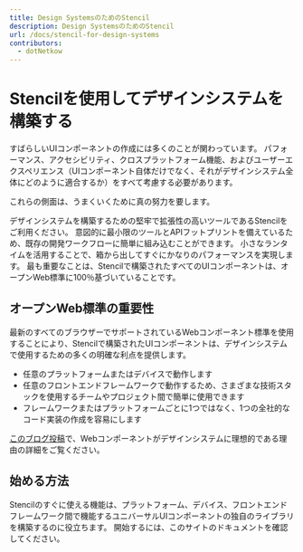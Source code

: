 ```yaml
---
title: Design SystemsのためのStencil
description: Design SystemsのためのStencil
url: /docs/stencil-for-design-systems
contributors:
  - dotNetkow
---
```


# Stencilを使用してデザインシステムを構築する

すばらしいUIコンポーネントの作成には多くのことが関わっています。 パフォーマンス、アクセシビリティ、クロスプラットフォーム機能、およびユーザーエクスペリエンス（UIコンポーネント自体だけでなく、それがデザインシステム全体にどのように適合するか）をすべて考慮する必要があります。

これらの側面は、うまくいくために真の努力を要します。

デザインシステムを構築するための堅牢で拡張性の高いツールであるStencilをご利用ください。 意図的に最小限のツールとAPIフットプリントを備えているため、既存の開発ワークフローに簡単に組み込むことができます。 小さなランタイムを活用することで、箱から出してすぐにかなりのパフォーマンスを実現します。 最も重要なことは、Stencilで構築されたすべてのUIコンポーネントは、オープンWeb標準に100％基づいていることです。

## オープンWeb標準の重要性
最新のすべてのブラウザーでサポートされているWebコンポーネント標準を使用することにより、Stencilで構築されたUIコンポーネントは、デザインシステムで使用するための多くの明確な利点を提供します。

* 任意のプラットフォームまたはデバイスで動作します
* 任意のフロントエンドフレームワークで動作するため、さまざまな技術スタックを使用するチームやプロジェクト間で簡単に使用できます
* フレームワークまたはプラットフォームごとに1つではなく、1つの全社的なコード実装の作成を容易にします

[このブログ投稿](https://blog.ionicframework.com/5-reasons-web-components-are-perfect-for-design-systems/)で、Webコンポーネントがデザインシステムに理想的である理由の詳細をご覧ください。

## 始める方法
Stencilのすぐに使える機能は、プラットフォーム、デバイス、フロントエンドフレームワーク間で機能するユニバーサルUIコンポーネントの独自のライブラリを構築するのに役立ちます。 開始するには、このサイトのドキュメントを確認してください。
